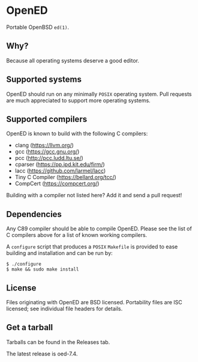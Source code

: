 # OpenED
Portable OpenBSD `ed(1)`.
## Why?
Because all operating systems deserve a good editor.
## Supported systems
OpenED should run on any minimally `POSIX` operating system.
Pull requests are much appreciated to support more operating systems.
## Supported compilers
OpenED is known to build with the following C compilers:
* clang (https://llvm.org/)
* gcc (https://gcc.gnu.org/)
* pcc (http://pcc.ludd.ltu.se/)
* cparser (https://pp.ipd.kit.edu/firm/)
* lacc (https://github.com/larmel/lacc)
* Tiny C Compiler (https://bellard.org/tcc/)
* CompCert (https://compcert.org/)

Building with a compiler not listed here? Add it and send a pull request!
## Dependencies
Any C89 compiler should be able to compile OpenED. Please see the
list of C compilers above for a list of known working compilers.

A `configure` script that produces a `POSIX` `Makefile` is provided to
ease building and installation and can be run by:
```
$ ./configure
$ make && sudo make install
```
## License
Files originating with OpenED are BSD licensed.
Portability files are ISC licensed; see individual file headers
for details.
## Get a tarball
Tarballs can be found in the Releases tab.

The latest release is oed-7.4.
